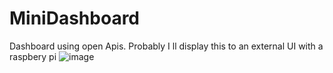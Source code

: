 # MiniDashboard
Dashboard using open Apis. Probably I ll display this to an external UI with a raspbery pi
![image](https://github.com/user-attachments/assets/9fc3b2fd-cf1b-4296-9757-b6f47739b388)

